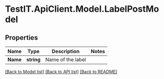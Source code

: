 # TestIT.ApiClient.Model.LabelPostModel

## Properties

Name | Type | Description | Notes
------------ | ------------- | ------------- | -------------
**Name** | **string** | Name of the label | 

[[Back to Model list]](../README.md#documentation-for-models) [[Back to API list]](../README.md#documentation-for-api-endpoints) [[Back to README]](../README.md)

